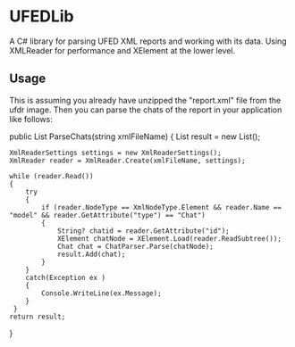 # UFEDLib
A C# library for parsing UFED XML reports and working with its data. 
Using XMLReader for performance and XElement at the lower level.

## Usage
This is assuming you already have unzipped the "report.xml" file from the ufdr image.
Then you can parse the chats of the report in your application like follows:

public List<Chat> ParseChats(string xmlFileName)
{
    List<Chat> result = new List<Chat>();
    
    XmlReaderSettings settings = new XmlReaderSettings();
    XmlReader reader = XmlReader.Create(xmlFileName, settings);

    while (reader.Read())
    {
        try
        {
            if (reader.NodeType == XmlNodeType.Element && reader.Name == "model" && reader.GetAttribute("type") == "Chat")
            {
                String? chatid = reader.GetAttribute("id");
                XElement chatNode = XElement.Load(reader.ReadSubtree());    
                Chat chat = ChatParser.Parse(chatNode);
                result.Add(chat);
            }
        }
        catch(Exception ex )
        {
            Console.WriteLine(ex.Message);
        }
     }
    return result;
}





